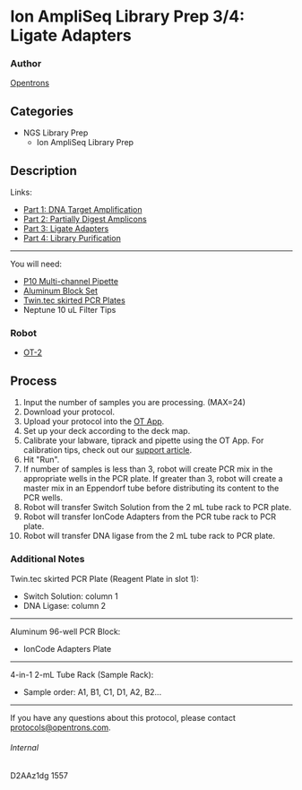 # Ion AmpliSeq Library Prep 3/4: Ligate Adapters

### Author
[Opentrons](http://www.opentrons.com/)

## Categories
* NGS Library Prep
    * Ion AmpliSeq Library Prep

## Description
Links:
* [Part 1: DNA Target Amplification](./1557-part1)
* [Part 2: Partially Digest Amplicons](./1557-part2)
* [Part 3: Ligate Adapters](./1557-part3)
* [Part 4: Library Purification](./1557-part4)

---
You will need:
* [P10 Multi-channel Pipette](https://shop.opentrons.com/collections/ot-2-pipettes/products/8-channel-electronic-pipette?variant=5978988707869)
* [Aluminum Block Set](https://shop.opentrons.com/collections/hardware-modules/products/aluminum-block-set)
* [Twin.tec skirted PCR Plates](https://www.fishersci.com/shop/products/eppendorf-96-well-twin-tec-pcr-plates-yellow-skirted-150-l/e951020427)
* Neptune 10 uL Filter Tips

### Robot
* [OT-2](https://opentrons.com/ot-2)

## Process
1. Input the number of samples you are processing. (MAX=24)
2. Download your protocol.
3. Upload your protocol into the [OT App](https://opentrons.com/ot-app).
4. Set up your deck according to the deck map.
5. Calibrate your labware, tiprack and pipette using the OT App. For calibration tips, check out our [support article](https://support.opentrons.com/ot-2/getting-started-software-setup/deck-calibration).
6. Hit "Run".
7. If number of samples is less than 3, robot will create PCR mix in the appropriate wells in the PCR plate. If greater than 3, robot will create a master mix in an Eppendorf tube before distributing its content to the PCR wells.
8. Robot will transfer Switch Solution from the 2 mL tube rack to PCR plate.
9. Robot will transfer IonCode Adapters from the PCR tube rack to PCR plate.
10. Robot will transfer DNA ligase from the 2 mL tube rack to PCR plate.


### Additional Notes
Twin.tec skirted PCR Plate (Reagent Plate in slot 1):
* Switch Solution: column 1
* DNA Ligase: column 2

---
 Aluminum 96-well PCR Block:
 * IonCode Adapters Plate

---

4-in-1 2-mL Tube Rack (Sample Rack):
* Sample order: A1, B1, C1, D1, A2, B2...

---

If you have any questions about this protocol, please contact protocols@opentrons.com.

###### Internal
D2AAz1dg
1557
